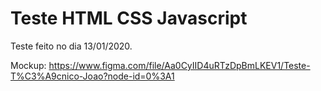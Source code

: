 # Teste HTML CSS Javascript

Teste feito no dia 13/01/2020.

Mockup: https://www.figma.com/file/Aa0CyIID4uRTzDpBmLKEV1/Teste-T%C3%A9cnico-Joao?node-id=0%3A1